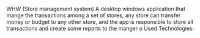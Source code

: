 WHW (Store management system)
   A desktop windows application that mange the transactions among a set of stores, any store can
   transfer money or budget to any other store, and the app is responsible to store all transactions
   and create some reports to the manger o Used Technologies:
